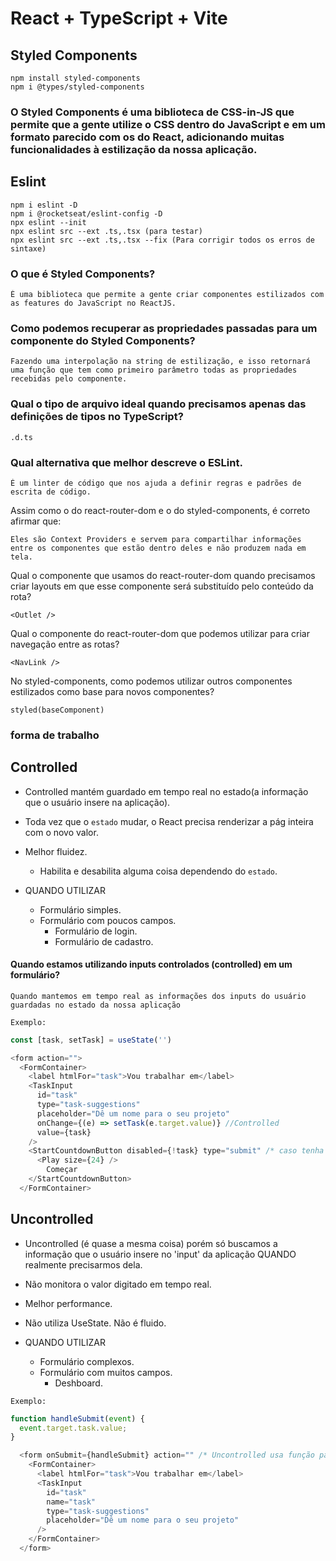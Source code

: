 # React + TypeScript + Vite

## Styled Components

```
npm install styled-components
npm i @types/styled-components
```
### O Styled Components é uma biblioteca de CSS-in-JS que permite que a gente utilize o CSS dentro do JavaScript e em um formato parecido com os do React, adicionando muitas funcionalidades à estilização da nossa aplicação.

## Eslint

```
npm i eslint -D
npm i @rocketseat/eslint-config -D
npx eslint --init
npx eslint src --ext .ts,.tsx (para testar)
npx eslint src --ext .ts,.tsx --fix (Para corrigir todos os erros de sintaxe)
```
### O que é Styled Components?
```
É uma biblioteca que permite a gente criar componentes estilizados com as features do JavaScript no ReactJS.
```
### Como podemos recuperar as propriedades passadas para um componente do Styled Components?
```
Fazendo uma interpolação na string de estilização, e isso retornará uma função que tem como primeiro parâmetro todas as propriedades recebidas pelo componente.
```

### Qual o tipo de arquivo ideal quando precisamos apenas das definições de tipos no TypeScript?
```
.d.ts
```

### Qual alternativa que melhor descreve o ESLint.
```
É um linter de código que nos ajuda a definir regras e padrões de escrita de código.
```
Assim como o <BrowserRouter /> do react-router-dom e o <ThemeProvider /> do styled-components, é correto afirmar que:
```
Eles são Context Providers e servem para compartilhar informações entre os componentes que estão dentro deles e não produzem nada em tela.
```

Qual o componente que usamos do react-router-dom quando precisamos criar layouts em que esse componente será substituído pelo conteúdo da rota?
```
<Outlet />
```

Qual o componente do react-router-dom que podemos utilizar para criar navegação entre as rotas?
```
<NavLink />
```

No styled-components, como podemos utilizar outros componentes estilizados como base para novos componentes?
```
styled(baseComponent)
```

### forma de trabalho

## Controlled
  * Controlled mantém guardado em tempo real no estado(a informação que o usuário insere na aplicação). 

  * Toda vez que o `estado` mudar, o React precisa renderizar a pág inteira com o novo valor.

  * Melhor fluidez.
    * Habilita e desabilita alguma coisa dependendo do `estado`.

  * QUANDO UTILIZAR 
    * Formulário simples.
    * Formulário com poucos campos. 
      * Formulário de login.
      * Formulário de cadastro.

#### Quando estamos utilizando inputs controlados (controlled) em um formulário?
```
Quando mantemos em tempo real as informações dos inputs do usuário guardadas no estado da nossa aplicação
```

`Exemplo:`
```js
const [task, setTask] = useState('')

<form action="">
  <FormContainer>
    <label htmlFor="task">Vou trabalhar em</label>
    <TaskInput
      id="task"
      type="task-suggestions"
      placeholder="Dê um nome para o seu projeto"
      onChange={(e) => setTask(e.target.value)} //Controlled
      value={task}
    />
    <StartCountdownButton disabled={!task} type="submit" /* caso tenha algo escrito no TaskInput o button volta a funcionar somente no método Controlled */ > 
      <Play size={24} />
        Começar
    </StartCountdownButton>
  </FormContainer>
```

## Uncontrolled
  * Uncontrolled (é quase a mesma coisa) porém só buscamos a informação que o usuário insere no 'input' da aplicação QUANDO realmente precisarmos dela. 

  * Não monitora o valor digitado em tempo real.

  * Melhor performance.

  * Não utiliza UseState. Não é fluido.

  * QUANDO UTILIZAR 
    * Formulário complexos.
    * Formulário com muitos campos. 
      * Deshboard.

`Exemplo:`
```js
function handleSubmit(event) {
  event.target.task.value;
}

  <form onSubmit={handleSubmit} action="" /* Uncontrolled usa função para controlar o input */> 
    <FormContainer>
      <label htmlFor="task">Vou trabalhar em</label>
      <TaskInput
        id="task"
        name="task"
        type="task-suggestions"
        placeholder="Dê um nome para o seu projeto"
      />
    </FormContainer>
  </form>  
```
